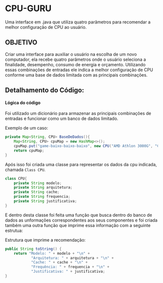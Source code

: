 # CPU-GURU
Uma interface em .java que utiliza quatro parâmetros para recomendar a melhor configuração de CPU ao usuário.

## OBJETIVO
Criar uma interface para auxiliar o usuário na escolha de um novo computador, ela recebe quatro parâmetros onde o usuário seleciona a finalidade, desempenho, consumo de energia e orçamento. Utilizando essas combinações de entradas ele indica a melhor configuração de CPU conforme uma base de dados limitada com as principais combinações.

## Detalhamento do Código:
#### Lógica do código
Foi utilizado um dicionário para armazenar as principais combinações de entradas e funcionar como um banco de dados limitado.

Exemplo de um caso:

```java
private Map<String, CPU> BaseDeDados(){
    Map<String, CPU> cpuMap = new HashMap<>();
    cpuMap.put("game-baixo-baixo-baixo", new CPU("AMD Athlon 3000G", "CISC", "64KB L1, 512KB L2", "3.5GHz", "Econômica e suficiente para jogos leves."));
    return cpuMap;
}   
```
Após isso foi criada uma classe para representar os dados da cpu indicada, chamada `Class CPU`.

```java
class CPU{
    private String modelo;
    private String arquitetura;
    private String cache;
    private String frequencia;
    private String justificativa;
}
```

E dentro desta classe foi feita uma função que busca dentro do banco de dados as unformações correspondentes aos seus componentes e foi criada também uma outra função que imprime essa informação com a seguinte estrutua:

Estrutura que imprime a recomendação:
```java
public String toString() {
    return "Modelo: " + modelo + "\n" +
            "Arquitetura: " + arquitetura + "\n" +
            "Cache: " + cache + "\n" +
            "Frequência: " + frequencia + "\n" +
            "Justificativa: " + justificativa;
}
```

